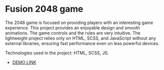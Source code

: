 # Fusion 2048 game

The 2048 game is focused on providing players with an interesting game experience.
This project provides an enjoyable design and smooth animations. The game controls and the rules are very intuitive.
The lightweight project relies only on HTML, SCSS, and JavaScript without any external libraries, ensuring fast performance even on less powerful devices.

Technologies used in the project:
HTML, SCSS, JS.

- [DEMO LINK](https://BodyaKutsyk.github.io/fusion-2048/)
